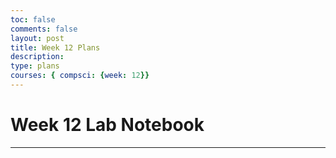 ```yaml
---
toc: false
comments: false
layout: post
title: Week 12 Plans
description: 
type: plans
courses: { compsci: {week: 12}}
---
```


# Week 12 Lab Notebook

---

